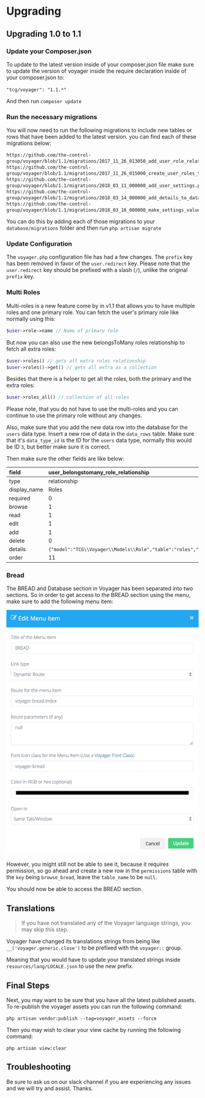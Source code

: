 # Upgrading

## Upgrading 1.0 to 1.1

### Update your Composer.json

To update to the latest version inside of your composer.json file make sure to update the version of voyager inside the require declaration inside of your composer.json to:

`"tcg/voyager": "1.1.*"`

And then run `composer update`

### Run the necessary migrations

You will now need to run the following migrations to include new tables or rows that have been added to the latest version. you can find each of these migrations below:

```text
https://github.com/the-control-group/voyager/blob/1.1/migrations/2017_11_26_013050_add_user_role_relationship.php
https://github.com/the-control-group/voyager/blob/1.1/migrations/2017_11_26_015000_create_user_roles_table.php
https://github.com/the-control-group/voyager/blob/1.1/migrations/2018_03_11_000000_add_user_settings.php
https://github.com/the-control-group/voyager/blob/1.1/migrations/2018_03_14_000000_add_details_to_data_types_table.php
https://github.com/the-control-group/voyager/blob/1.1/migrations/2018_03_16_000000_make_settings_value_nullable.php
```

You can do this by adding each of those migrations to your `database/migrations` folder and then run `php artisan migrate`

### Update Configuration

The `voyager.php` configuration file has had a few changes. The `prefix` key has been removed in favor of the `user.redirect` key. Please note that the `user.redirect` key should be prefixed with a slash \(`/`\), unlike the original `prefix` key.

### Multi Roles

Multi-roles is a new feature come by in v1.1 that allows you to have multiple roles and one primary role. You can fetch the user's primary role like normally using this:

```php
$user->role->name // Name of primary role
```

But now you can also use the new belongsToMany roles relationship to fetch all extra roles:

```php
$user->roles() // gets all extra roles relationship
$user->roles()->get() // gets all extra as a collection
```

Besides that there is a helper to get all the roles, both the primary and the extra roles:

```php
$user->roles_all() // collection of all roles
```

Please note, that you do not have to use the multi-roles and you can continue to use the primary role without any changes.

Also, make sure that you add the new data row into the database for the `users` data type. Insert a new row of data in the `data_rows` table. Make sure that it's `data_type_id` is the ID for the `users` data type, normally this would be ID `3`, but better make sure it is correct.

Then make sure the other fields are like below:

| field | user\_belongstomany\_role\_relationship |
| :--- | :--- |
| type | relationship |
| display\_name | Roles |
| required | 0 |
| browse | 1 |
| read | 1 |
| edit | 1 |
| add | 1 |
| delete | 0 |
| details | `{"model":"TCG\\Voyager\\Models\\Role","table":"roles","type":"belongsToMany","column":"id","key":"id","label":"name","pivot_table":"user_roles","pivot":"1"}` |
| order | 11 |

### Bread

The BREAD and Database section in Voyager has been separated into two sections. So in order to get access to the BREAD section using the menu, make sure to add the following menu item:

![](../.gitbook/assets/upgrade_menu_item.png)

However, you might still not be able to see it, because it requires permission, so go ahead and create a new row in the `permissions` table with the `key` being `browse_bread`, leave the `table_name` to be `null`.

You should now be able to access the BREAD section.

## Translations

> If you have not translated any of the Voyager language strings, you may skip this step.

Voyager have changed its translations strings from being like `__('voyager.generic.close')` to be prefixed with the `voyager::` group.

Meaning that you would have to update your translated strings inside `resources/lang/LOCALE.json` to use the new prefix.

## Final Steps

Next, you may want to be sure that you have all the latest published assets. To re-publish the voyager assets you can run the following command:

```text
php artisan vendor:publish --tag=voyager_assets --force
```

Then you may wish to clear your view cache by running the following command:

```text
php artisan view:clear
```

## Troubleshooting

Be sure to ask us on our slack channel if you are experiencing any issues and we will try and assist. Thanks.

